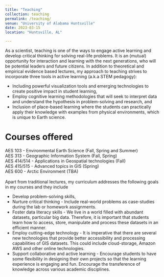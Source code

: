 ```yaml
---
title: "Teaching"
collection: teaching
permalink: /teaching/
venue: "University of Alabama Huntsville"
date: 2023-03-15
location: "Huntsville, AL"

---
```


As a scientist, teaching is one of the ways to engage active learning and develop critical thinking for solving real-life problems. It is an (mutual) opportunity for interaction and learning with the next generations, who will be potential leaders and future citizens. In addition to  theoretical and empirical evidence based lectures, my approach to teaching strives to incorporate three tools in active learning (a.k.a STEM pedagogy): <br>
* Including powerful visualization tools and emerging technologies to create positive impact in student learning, 
*  Employ cognitive learning methodologies that will seek to interpret data and understand the hypothesis in problem-solving and research, and 
* Inclusion of place-based learning where the students can practically apply their knowledge with examples from physical environments, which is unique to Earth science. <br>

Courses offered 
======

AES 103 - Environmental Earth Science (Fall, Spring and Summer) <br>
AES 313 - Geographic Information System (Fall, Spring) <br>
AES 414/514  - Applications in Geospatial technologies (Fall) <br>
AES 415/515 - Advanced topics in GIS (Spring) <br>
AES 600 - Arctic Environment (TBA) <br>
<br>
Apart from traditional lectures, my curriculum addresses the following goals in my courses and they include 
* Develop problem-solving skills, 
* Nurture critical thinking - Include  real-world problems as case-studies during the lab or homework assignments. 
* Foster data literacy skills - We live in a world filled with abundant datasets, particular big data. Therefore, it is important that students learn how to access, store, manipulate and process these datasets in an efficient manner.
* Employ cutting-edge technology - It is imperative that there are several new technologies that provide better accessibility and processing capabilities of GIS datasets. This could include cloud-storage, Amazon AWS and other online technologies. 
* Support collaborative and active learning - Encourage students to have some flexibility in designing their own projects so that the learning experience is engaging and fun. 
Encourage the transference of knowledge across various academic disciplines. 


